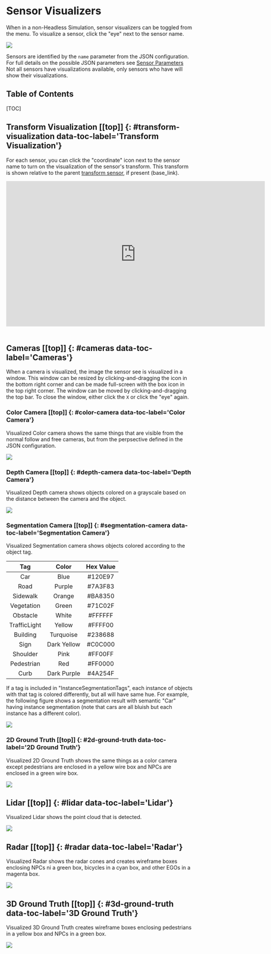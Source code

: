 # <a name="top"></a>Sensor Visualizers
When in a non-Headless Simulation, sensor visualizers can be toggled from the menu. To visualize a sensor, click the "eye" next to the sensor name.

[![](images/visualizer-menu.png)](images/full_size_images/visualizer-menu.png)

Sensors are identified by the `name` parameter from the JSON configuration. 
For full details on the possible JSON parameters see [Sensor Parameters](sensor-json-options.md)
Not all sensors have visualizations available, only sensors who have will show their visualizations.

<h2>Table of Contents</h2>
[TOC]

## Transform Visualization [[top]] {: #transform-visualization data-toc-label='Transform Visualization'}

For each sensor, you can click the "coordinate" icon next to the sensor name to turn on the visualization of the sensor's transform. This transform is shown relative to the parent [transform sensor](sensor-json-options.md#transform-sensor), if present (base_link).

<div class="video-container">
    <iframe style="display:block;margin:auto;" width="696" height="391" src="https://www.youtube.com/embed/Q00B7vqtwrE" frameborder="0" allow="accelerometer; autoplay; encrypted-media; gyroscope; picture-in-picture" allowfullscreen></iframe>
</div>
<br>

## Cameras [[top]] {: #cameras data-toc-label='Cameras'}

When a camera is visualized, the image the sensor see is visualized in a window. 
This window can be resized by clicking-and-dragging the icon in the bottom right corner and can be made full-screen with the box icon in the top right corner. 
The window can be moved by clicking-and-dragging the top bar. To close the window, either click the `X` or click the "eye" again.

### Color Camera [[top]] {: #color-camera data-toc-label='Color Camera'}
Visualized Color camera shows the same things that are visible from the normal follow and free cameras, but from the perpsective defined in the JSON configuration.

[![](images/color-camera-visualized.png)](images/full_size_images/color-camera-visualized.png)

### Depth Camera [[top]] {: #depth-camera data-toc-label='Depth Camera'}
Visualized Depth camera shows objects colored on a grayscale based on the distance between the camera and the object.

[![](images/depth-camera-visualized.png)](images/full_size_images/depth-camera-visualized.png)

### Segmentation Camera [[top]] {: #segmentation-camera data-toc-label='Segmentation Camera'}
Visualized Segmentation camera shows objects colored according to the object tag.

|Tag|Color|Hex Value|
|:-:|:-:|:-:|
|Car|Blue|#120E97|
|Road|Purple|#7A3F83|
|Sidewalk|Orange|#BA8350|
|Vegetation|Green|#71C02F|
|Obstacle|White|#FFFFFF|
|TrafficLight|Yellow|#FFFF00|
|Building|Turquoise|#238688|
|Sign|Dark Yellow|#C0C000|
|Shoulder|Pink|#FF00FF|
|Pedestrian|Red|#FF0000|
|Curb|Dark Purple|#4A254F|

If a tag is included in "InstanceSegmentationTags", each instance of objects with that tag is colored differently, but all will have same hue. For example, the following figure shows a segmentation result with semantic "Car" having instance segmentation (note that cars are all bluish but each instance has a different color).

[![](images/segmentation-visualized.png)](images/full_size_images/segmentation-visualized.png)

### 2D Ground Truth [[top]] {: #2d-ground-truth data-toc-label='2D Ground Truth'}
Visualized 2D Ground Truth shows the same things as a color camera except pedestrians are enclosed in a yellow wire box and NPCs are enclosed in a green wire box.

[![](images/2d-ground-truth-visualized.png)](images/full_size_images/2d-ground-truth-visualized.png)

## Lidar [[top]] {: #lidar data-toc-label='Lidar'}
Visualized Lidar shows the point cloud that is detected.

[![](images/lidar-visualized.png)](images/full_size_images/lidar-visualized.png)

## Radar [[top]] {: #radar data-toc-label='Radar'}
Visualized Radar shows the radar cones and creates wireframe boxes enclosing NPCs ni a green box, bicycles in a cyan box, and other EGOs in a magenta box.

[![](images/radar-visualized.png)](images/full_size_images/radar-visualized.png)

## 3D Ground Truth [[top]] {: #3d-ground-truth data-toc-label='3D Ground Truth'}
Visualized 3D Ground Truth creates wireframe boxes enclosing pedestrians in a yellow box and NPCs in a green box.

[![](images/visualizer-menu.png)](images/full_size_images/visualizer-menu.png)
